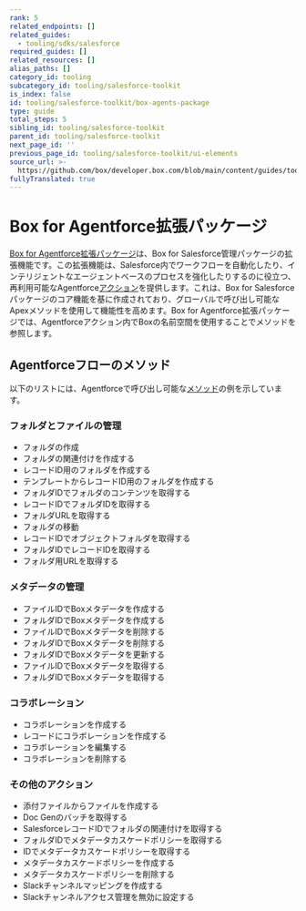 ```yaml
---
rank: 5
related_endpoints: []
related_guides:
  - tooling/sdks/salesforce
required_guides: []
related_resources: []
alias_paths: []
category_id: tooling
subcategory_id: tooling/salesforce-toolkit
is_index: false
id: tooling/salesforce-toolkit/box-agents-package
type: guide
total_steps: 5
sibling_id: tooling/salesforce-toolkit
parent_id: tooling/salesforce-toolkit
next_page_id: ''
previous_page_id: tooling/salesforce-toolkit/ui-elements
source_url: >-
  https://github.com/box/developer.box.com/blob/main/content/guides/tooling/salesforce-toolkit/box-agents-package.md
fullyTranslated: true
---
```

# Box for Agentforce拡張パッケージ

[Box for Agentforce拡張パッケージ][agentforce]は、Box for Salesforce管理パッケージの拡張機能です。この拡張機能は、Salesforce内でワークフローを自動化したり、インテリジェントなエージェントベースのプロセスを強化したりするのに役立つ、再利用可能なAgentforce[アクション][actions]を提供します。これは、Box for Salesforceパッケージのコア機能を基に作成されており、グローバルで呼び出し可能なApexメソッドを使用して機能性を高めます。Box for Agentforce拡張パッケージでは、Agentforceアクション内でBoxの名前空間を使用することでメソッドを参照します。

## Agentforceフローのメソッド

以下のリストには、Agentforceで呼び出し可能な[メソッド][methods]の例を示しています。

### フォルダとファイルの管理

* フォルダの作成
* フォルダの関連付けを作成する
* レコードID用のフォルダを作成する
* テンプレートからレコードID用のフォルダを作成する
* フォルダIDでフォルダのコンテンツを取得する
* レコードIDでフォルダIDを取得する
* フォルダURLを取得する
* フォルダの移動
* レコードIDでオブジェクトフォルダを取得する
* フォルダIDでレコードIDを取得する
* フォルダ用URLを取得する

### メタデータの管理

* ファイルIDでBoxメタデータを作成する
* フォルダIDでBoxメタデータを作成する
* ファイルIDでBoxメタデータを削除する
* フォルダIDでBoxメタデータを削除する
* フォルダIDでBoxメタデータを更新する
* ファイルIDでBoxメタデータを取得する
* フォルダIDでBoxメタデータを取得する

### コラボレーション

* コラボレーションを作成する
* レコードにコラボレーションを作成する
* コラボレーションを編集する
* コラボレーションを削除する

### その他のアクション

<!--alex ignore -->

* 添付ファイルからファイルを作成する
* Doc Genのバッチを取得する
* SalesforceレコードIDでフォルダの関連付けを取得する
* フォルダIDでメタデータカスケードポリシーを取得する
* IDでメタデータカスケードポリシーを取得する
* メタデータカスケードポリシーを作成する
* メタデータカスケードポリシーを削除する
* Slackチャンネルマッピングを作成する
* Slackチャンネルアクセス管理を無効に設定する
  <!--alex enable -->

[agentforce]: https://support.box.com/hc/en-us/articles/40370228349331-Installing-Box-for-Agentforce

[methods]: g://tooling/salesforce-toolkit/methods

[actions]: g://tooling/salesforce-toolkit/flow-actions
